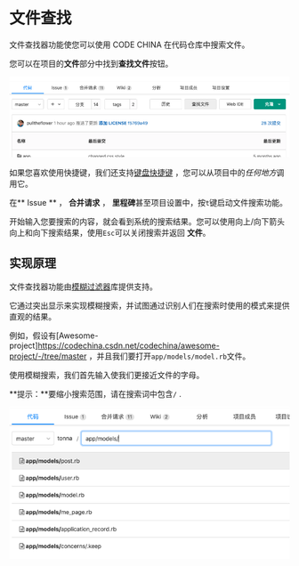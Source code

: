 # 文件查找[](#file-finder "Permalink")

文件查找器功能使您可以使用 CODE CHINA 在代码仓库中搜索文件。

您可以在项目的**文件**部分中找到**查找文件**按钮。

[![Find file button](/docs/img/file_finder_find_button_v12_10.png)](/docs/img/file_finder_find_button_v12_10.png)

如果您喜欢使用快捷键，我们还支持[键盘快捷键](/docs/user/shortcutkey) ，您可以从项目中的*任何地方*调用它。

在** Issue ** ， **合并请求** ， **里程碑**甚至项目设置中，按`t`键启动文件搜索功能。

开始输入您要搜索的内容，就会看到系统的搜索结果。您可以使用向上/向下箭头向上和向下搜索结果，使用`Esc`可以关闭搜索并返回 **文件**。

## 实现原理[](#how-it-works "Permalink")

文件查找器功能由[模糊过滤器](https://github.com/jeancroy/fuzz-aldrin-plus)库提供支持。

它通过突出显示来实现模糊搜索，并试图通过识别人们在搜索时使用的模式来提供直观的结果。

例如，假设有[Awesome-project]https://codechina.csdn.net/codechina/awesome-project/-/tree/master ，并且我们要打开`app/models/model.rb`文件。

使用模糊搜索，我们首先输入使我们更接近文件的字母。

**提示：**要缩小搜索范围，请在搜索词中包含`/` .

[![Find file button](/docs/img/file_finder_find_file_v12_10.png)](/docs/img/file_finder_find_file_v12_10.png)